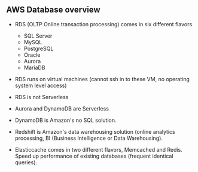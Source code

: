 ## AWS Database overview

- RDS (OLTP Online transaction processing) comes in six different flavors

  - SQL Server
  - MySQL
  - PostgreSQL
  - Oracle
  - Aurora
  - MariaDB

- RDS runs on virtual machines (cannot ssh in to these VM, no operating system level access)

- RDS is not Serverless

- Aurora and DynamoDB are Serverless

- DynamoDB is Amazon's no SQL solution.

- Redshift is Amazon's data warehousing solution (online analytics processing, BI (Business Intelligence or Data Warehousing).

- Elasticcache comes in two different flavors, Memcached and Redis. Speed up performance of existing databases (frequent identical queries).
